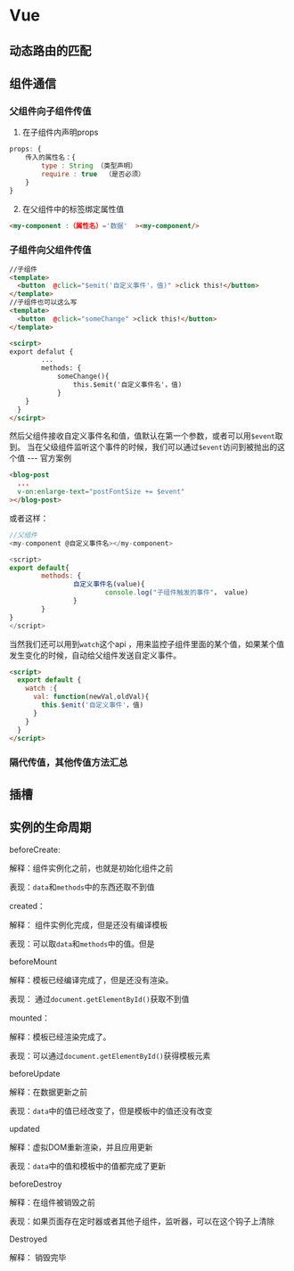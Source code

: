 # Vue

## 动态路由的匹配

## 组件通信

### 父组件向子组件传值

1. 在子组件内声明props
```js
props: {
	传入的属性名：{
		type : String （类型声明）
		require : true	（是否必须）
	}
}
```
2. 在父组件中的标签绑定属性值
```html
<my-component :（属性名）='数据'  ><my-component/>
```

### 子组件向父组件传值

```html
//子组件
<template>
  <button  @click="$emit('自定义事件'，值)" >click this!</button>
</template>
//子组件也可以这么写
<template>
  <button  @click="someChange" >click this!</button>
</template>

<scirpt>
export defalut {
  		...
  		methods: {
  			someChange(){
  				this.$emit('自定义事件名'，值)
	 		}
  	}
  }
</scirpt>

```

然后父组件接收自定义事件名和值，值默认在第一个参数，或者可以用`$event`取到。
当在父级组件监听这个事件的时候，我们可以通过` $event `访问到被抛出的这个值   --- 官方案例

```html
<blog-post
  ...
  v-on:enlarge-text="postFontSize += $event"
></blog-post>
```

或者这样：

```js
//父组件
<my-component @自定义事件名></my-component>

<script>
export default{
		methods: {
				自定义事件名(value){
						console.log("子组件触发的事件"， value)
				}
		}
}
</script>
```



当然我们还可以用到`watch`这个api ，用来监控子组件里面的某个值，如果某个值发生变化的时候，自动给父组件发送自定义事件。

```html
<script>
  export default {
    watch :{
      val: function(newVal,oldVal){
        this.$emit('自定义事件'，值)
      }
    }
  }
</script>
```



### 隔代传值，其他传值方法汇总



## 插槽







## 实例的生命周期

beforeCreate:

解释：组件实例化之前，也就是初始化组件之前

表现：`data`和`methods`中的东西还取不到值

created：

解释： 组件实例化完成，但是还没有编译模板

表现：可以取`data`和`methods`中的值。但是

beforeMount

解释：模板已经编译完成了，但是还没有渲染。

表现： 通过`document.getElementById()`获取不到值

mounted：

解释：模板已经渲染完成了。

表现：可以通过`document.getElementById()`获得模板元素

beforeUpdate

解释：在数据更新之前

表现：`data`中的值已经改变了，但是模板中的值还没有改变

updated

解释：虚拟DOM重新渲染，并且应用更新

表现：`data`中的值和模板中的值都完成了更新

beforeDestroy

解释：在组件被销毁之前

表现：如果页面存在定时器或者其他子组件，监听器，可以在这个钩子上清除

Destroyed

解释： 销毁完毕